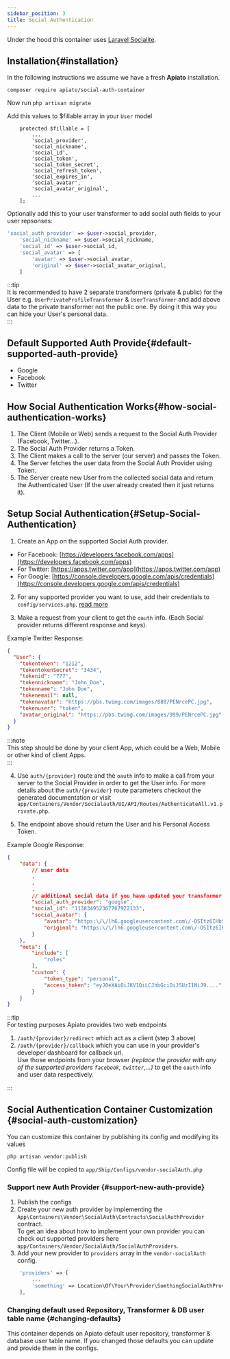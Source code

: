 ```yaml
---
sidebar_position: 3
title: Social Authentication
---
```


Under the hood this container uses [Laravel Socialite](https://github.com/laravel/socialite).

## Installation{#installation}
In the following instructions we assume we have a fresh **Apiato** installation.

```
composer require apiato/social-auth-container
```
Now run `php artisan migrate`

Add this values to $fillable array in your `User` model

```
    protected $fillable = [
        ...
        'social_provider',
        'social_nickname',
        'social_id',
        'social_token',
        'social_token_secret',
        'social_refresh_token',
        'social_expires_in',
        'social_avatar',
        'social_avatar_original',
        ...
    ];
```

Optionally add this to your user transformer to add social auth fields to your user repsonses:
```php
'social_auth_provider' => $user->social_provider,
    'social_nickname' => $user->social_nickname,
    'social_id' => $user->social_id,
    'social_avatar' => [
        'avatar' => $user->social_avatar,
        'original' => $user->social_avatar_original,
    ]
```
:::tip  
It is recommended to have 2 separate transformers (private & public) for the User e.g. `UserPrivateProfileTransformer`
& `UserTransformer` and add above data to the private transformer not the public one. By doing it this way you can hide
your User's personal data.  
:::

## Default Supported Auth Provide{#default-supported-auth-provide}

* Google
* Facebook
* Twitter

## How Social Authentication Works{#how-social-authentication-works}

1. The Client (Mobile or Web) sends a request to the Social Auth Provider (Facebook, Twitter...).
2. The Social Auth Provider returns a Token.
3. The Client makes a call to the server (our server) and passes the Token.
4. The Server fetches the user data from the Social Auth Provider using Token.
5. The Server create new User from the collected social data and return the Authenticated User (If the user already
   created then it just returns it).

## Setup Social Authentication{#Setup-Social-Authentication}

1. Create an App on the supported Social Auth provider.

- For Facebook: [https://developers.facebook.com/apps](https://developers.facebook.com/apps)
- For Twitter: [https://apps.twitter.com/app](https://apps.twitter.com/app)
- For
  Google: [https://console.developers.google.com/apis/credentials](https://console.developers.google.com/apis/credentials)

2. For any supported provider you want to use, add their credentials to `config/services.php`. [read more](https://laravel.com/docs/socialite#configuration)

3. Make a request from your client to get the `oauth` info. (Each Social provider returns different response and keys).

Example Twitter Response:

```json
{
  "User": {
    "tokentoken": "1212",
    "tokentokenSecret": "3434",
    "tokenid": "777",
    "tokennickname": "John_Doe",
    "tokenname": "John Doe",
    "tokenemail": null,
    "tokenavatar": "https://pbs.twimg.com/images/888/PENrcePC.jpg",
    "tokenuser": "token",
    "avatar_original": "https://pbs.twimg.com/images/999/PENrcePC.jpg"
  }
}
```

:::note  
This step should be done by your client App, which could be a Web, Mobile or other kind of client Apps.  
:::

4. Use `auth/{provider}` route and the `oauth` info to make a call from your server to the Social Provider in order to 
get the User info. For more details about the `auth/{provider}` route parameters checkout the generated documentation or
visit `app/Containers/Vendor/Socialauth/UI/API/Routes/AuthenticateAll.v1.private.php`.

5. The endpoint above should return the User and his Personal Access Token.

Example Google Response:

```json
{
    "data": {
        // user data
        .
        .
        .
        // additional social data if you have updated your transformer as mentioned above
        "social_auth_provider": "google",
        "social_id": "113834952367767922133",
        "social_avatar": {
            "avatar": "https:\/\/lh6.googleusercontent.com\/-OSItz6IHbSw\/AAA\/AMZuucltEs\/s96-c\/photo.jpg",
            "original": "https:\/\/lh6.googleusercontent.com\/-OSItz6IHbSw\/AAA\/AMZuucltEs\/s96-c\/photo.jpg"
        }
    },
    "meta": {
        "include": [
            "roles"
        ],
        "custom": {
            "token_type": "personal",
            "access_token": "eyJ0eXAiOiJKV1QiLCJhbGciOiJSUzI1NiJ9...."
        }
    }
}
```

:::tip  
For testing purposes Apiato provides two web endpoints
1. `/auth/{provider}/redirect` which act as a client (step 3 above)
2. `/auth/{provider}/callback` which you can use in your provider's developer dashboard for callback url.  
   Use those endpoints from your browser *(replace the provider with any of the supported providers `facebook`, `twitter`,...)*
   to get the `oauth` info and user data respectively.  

:::

## Social Authentication Container Customization {#social-auth-customization}
You can customize this container by publishing its config and modifying its values
```
php artisan vendor:publish
```  
Config file will be copied to `app/Ship/Configs/vendor-socialAuth.php`

### Support new Auth Provider {#support-new-auth-provide}
1. Publish the configs
2. Create your new auth provider
   by implementing the `App\Containers\Vendor\SocialAuth\Contracts\SocialAuthProvider` contract.  
   To get an idea about how to implement your own provider you can check out supported providers here `app/Containers/Vendor/SocialAuth/SocialAuthProviders`.
3. Add your new provider to `providers` array in the `vendor-socialAuth` config.
```php
    'providers' => [
        ...
        'something' => Location\Of\Your\Provider\SomthingSocialAuthProvider::class,
    ],
```
### Changing default used Repository, Transformer & DB user table name {#changing-defaults}
This container depends on Apiato default user repository, transformer & database user table name.
If you changed those defaults you can update and provide them in the configs.

